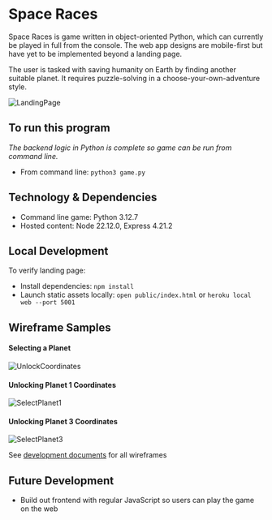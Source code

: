 # Space Races
Space Races is game written in object-oriented Python, which can currently be played in full from the console. The web app designs are mobile-first but have yet to be implemented beyond a landing page.

The user is tasked with saving humanity on Earth by finding another suitable planet. It requires puzzle-solving in a choose-your-own-adventure style.

![LandingPage](https://res.cloudinary.com/dckkkjkuz/image/upload/v1664659706/space-races_landing_page_screenshot_without_tab_zcxbzt.png)

## To run this program
*The backend logic in Python is complete so game can be run from command line.*
* From command line: `python3 game.py`

## Technology & Dependencies
* Command line game: Python 3.12.7
* Hosted content: Node 22.12.0, Express 4.21.2

## Local Development
To verify landing page:
* Install dependencies: `npm install`
* Launch static assets locally: `open public/index.html` or `heroku local web --port 5001`


## Wireframe Samples

#### Selecting a Planet
![UnlockCoordinates](https://res.cloudinary.com/dckkkjkuz/image/upload/c_scale,w_400/v1509154912/space-races/SelectPuzzle.png)


#### Unlocking Planet 1 Coordinates
![SelectPlanet1](https://res.cloudinary.com/dckkkjkuz/image/upload/c_scale,w_400/v1509161143/space-races/UnlockPlanet1.png)


#### Unlocking Planet 3 Coordinates
![SelectPlanet3](https://res.cloudinary.com/dckkkjkuz/image/upload/c_scale,w_400/v1509154921/space-races/UnlockPlanet3.png)


See [development documents][docs] for all wireframes

[docs]: docs/


## Future Development
* Build out frontend with regular JavaScript so users can play the game on the web

